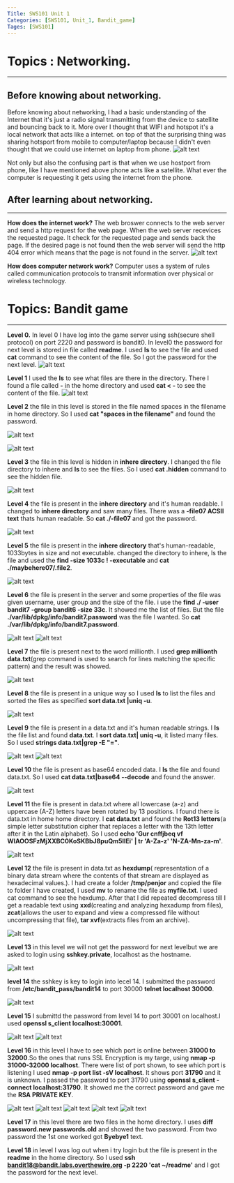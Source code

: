 ```yaml
---
Title: SWS101 Unit 1
Categories: [SWS101, Unit_1, Bandit_game]
Tages: [SWS101]
---
```


# Topics : Networking.
---
## Before knowing about networking.
Before knowing about networking, I had a basic understanding of the Internet that it's just a radio signal transmitting from the device to satellite and bouncing back to it. More over I thought that WIFI and hotspot it's a local network that acts like a internet. on top of that the surprising thing was sharing hotsport from mobile to computer/laptop because I didn't even thought that we could use internet on laptop from phone. 
![alt text](networking.png)

Not only but also the confusing part is that when we use hostport from phone, like I have mentioned above phone acts like a satellite. What ever the computer is requesting it gets using the internet from the phone. 

## After learning about networking.
---
**How does the internet work?**
The web broswer connects to the web server and send a http request for the web page. When the web server recevices the requested page. It check for the requested page and sends back the page. If the desired page is not found then the web server will send the http 404 error which means that the page is not found in the server.
![alt text](web.png)

**How does computer network work?**
Computer uses a system of rules called communication protocols to transmit information over physical or wireless technology.

# Topics: Bandit game
---
**Level 0.** In level 0 I have log into the game server using ssh(secure shell protocol) on port 2220 and password is bandit0. In level0 the password for next level is stored in file called **readme**. I used **ls** to see the file and used **cat** command to see the content of the file. So I got the password for the next level.
![alt text](0.png)

**Level 1** I used the **ls** to see what files are there in the directory. There I found a file called **-** in the home directory and used **cat < -** to see the content of the file.
![alt text](1.png)

**Level 2** the file in this level is stored in the file named spaces in the filename in home directory. So I used **cat "spaces in the filename"** and found the password.

![alt text](1two.png)

![alt text](1two2.png)

**Level 3** the file in this level is hidden in **inhere directory**. I changed the file directory to inhere and **ls** to see the files. So I used **cat .hidden** command to see the hidden file.

![alt text](3.png)

**Level 4** the file is present in the **inhere directory** and it's human readable. I changed to **inhere directory** and saw many files. There was a **-file07 ACSII text** thats human readable. So **cat ./-file07** and got the password.

![alt text](4.png)

**Level 5** the file is present in the **inhere directory** that's human-readable, 1033bytes in size and not executable. changed the directory to inhere, ls the file and used the **find -size 1033c ! -executable** and **cat ./maybehere07/.file2**.

![alt text](5.png)

**Level 6** the file is present in the server and some properties of the file was given username, user group and the size of the file. i use the **find ./ -user bandit7 -group bandit6 -size 33c**. It showed me the list of files. But the file **./var/lib/dpkg/info/bandit7.password** was the file I wanted. So **cat ./var/lib/dpkg/info/bandit7.password**.

![alt text](6.png)
![alt text](62.png)

**Level 7** the file is present next to the word millionth. I used **grep millionth data.txt**(grep command is used to search for lines matching the specific pattern) and the result was showed.

![alt text](7.png)

**Level 8** the file is present in a unique way so I used **ls** to list the files and sorted the files as specified **sort data.txt |uniq -u**.

![alt text](8.png)

**Level 9** the file is present in a data.txt and it's human readable strings. I **ls** the file list and found **data.txt**. I **sort data.txt| uniq -u**, it listed many files. So I used **strings data.txt|grep -E "="**.

![alt text](9.png)
![alt text](92.png)

**Level 10** the file is present as base64 encoded data. I **ls** the file and found data.txt. So I used **cat data.txt|base64 --decode** and found the answer.

![alt text](10.png)

**Level 11** the file is present in data.txt where all lowercase (a-z) and uppercase (A-Z) letters have been rotated by 13 positions. I found there is data.txt in home home directory. I **cat data.txt** and found the **Rot13 letters**(a simple letter substitution cipher that replaces a letter with the 13th letter after it in the Latin alphabet). So I used **echo 'Gur cnffjbeq vf WIAOOSFzMjXXBC0KoSKBbJ8puQm5lIEi' | tr 'A-Za-z' 'N-ZA-Mn-za-m'**.

![alt text](11.png)

**Level 12** the file is present in data.txt as **hexdump**( representation of a binary data stream where the contents of that stream are displayed as hexadecimal values.). I had create a folder **/tmp/penjor** and copied the file to folder I have created, I used **mv** to rename the file as **myfile.txt**. I used cat command to see the hexdump. After that I did repeated decompress till I get a readable text using **xxd**(creating and analyzing hexadump from files), **zcat**(allows the user to expand and view a compressed file without uncompressing that file), **tar xvf**(extracts files from an archive).

![alt text](12.png)

**Level 13** in this level we will not get the password for next levelbut we are asked to login using **sshkey.private**, localhost as the hostname.

![alt text](13.png)

**level 14** the sshkey is key to login into lecel 14. I submitted the password from **/etc/bandit_pass/bandit14** to port 30000 **telnet localhost 30000**.

![alt text](14.png)

**Level 15** I submittd the password from level 14 to port 30001 on localhost.I used **openssl s_client localhost:30001**.

![alt text](15.png)
![alt text](152.png)

**Level 16** in this level I have to see which port is online between **31000 to 32000**.So the ones that runs SSL Encryption is my targe, using **nmap -p 31000-32000 localhost**. There were list of port shown, to see which port is listening I used **nmap -p port list -sV localhost**. It shows port **31790** and it is unknown. I passed the password to port 31790 using **openssl s_client -connect localhost:31790**. It showed me the correct password and gave me the **RSA PRIVATE KEY**.

![alt text](16.png)
![alt text](161.png)
![alt text](162.png)
![alt text](163.png)
![alt text](164.png)

**Level 17** in this level there are two files in the home directory. I uses **diff password.new passwords.old** and showed the two password. From two password the 1st one worked got **Byebye1** text.

**Level 18** in level I was log out when i try login but the file is present in the **readme** in the home directory. So I used **ssh bandit18@bandit.labs.overthewire.org -p 2220 'cat ~/readme'** and I got the password for the next level.
